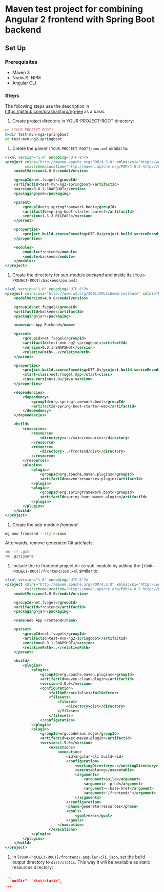 # Maven test project for combining Angular 2 frontend with Spring Boot backend

## Set Up

### Prerequisites
* Maven 3
* NodeJS, NPM
* Angular CLI

### Steps

The following steps use the description in https://github.com/prashantpro/ng-jee as a basis.

1. Create project directory in YOUR-PROJECT-ROOT directory:
```sh
cd [YOUR-PROJECT-ROOT]
mkdir test-mvn-ng2-springboot
cd test-mvn-ng2-springboot
```

1. Create the parent `[YOUR-PROJECT-ROOT]/pom.xml` similar to:
```xml
<?xml version="1.0" encoding="UTF-8"?>
<project xmlns="http://maven.apache.org/POM/4.0.0" xmlns:xsi="http://www.w3.org/2001/XMLSchema-instance"
         xsi:schemaLocation="http://maven.apache.org/POM/4.0.0 http://maven.apache.org/xsd/maven-4.0.0.xsd">
    <modelVersion>4.0.0</modelVersion>

    <groupId>net.fvogel</groupId>
    <artifactId>test-mvn-ng2-springboot</artifactId>
    <version>0.0.1-SNAPSHOT</version>
    <packaging>pom</packaging>

    <parent>
        <groupId>org.springframework.boot</groupId>
        <artifactId>spring-boot-starter-parent</artifactId>
        <version>1.5.2.RELEASE</version>
    </parent>

    <properties>
        <project.build.sourceEncoding>UTF-8</project.build.sourceEncoding>
    </properties>

    <modules>
        <module>frontend</module>
        <module>backend</module>
    </modules>
</project>
```

1. Create the directory for sub-module *backend* and inside its `[YOUR-PROJECT-ROOT]/backend/pom.xml`:
```xml
<?xml version="1.0" encoding="UTF-8"?>
<project xmlns:xsi="http://www.w3.org/2001/XMLSchema-instance" xmlns="http://maven.apache.org/POM/4.0.0" xsi:schemaLocation="http://maven.apache.org/POM/4.0.0 http://maven.apache.org/xsd/maven-4.0.0.xsd">
    <modelVersion>4.0.0</modelVersion>

    <groupId>net.fvogel</groupId>
    <artifactId>backend</artifactId>
    <packaging>jar</packaging>

    <name>Web App Backend</name>

    <parent>
        <groupId>net.fvogel</groupId>
        <artifactId>test-mvn-ng2-springboot</artifactId>
        <version>0.0.1-SNAPSHOT</version>
        <relativePath>..</relativePath>
    </parent>

    <properties>
        <project.build.sourceEncoding>UTF-8</project.build.sourceEncoding>
        <start-class>net.fvogel.App</start-class>
        <java.version>1.8</java.version>
    </properties>

    <dependencies>
        <dependency>
            <groupId>org.springframework.boot</groupId>
            <artifactId>spring-boot-starter-web</artifactId>
        </dependency>
    </dependencies>

    <build>
        <resources>
            <resource>
                <directory>src/main/resources</directory>
            </resource>
            <resource>
                <directory>../frontend/dist</directory>
            </resource>
        </resources>
        <plugins>
            <plugin>
                <groupId>org.apache.maven.plugins</groupId>
                <artifactId>maven-resources-plugin</artifactId>
            </plugin>
            <plugin>
                <groupId>org.springframework.boot</groupId>
                <artifactId>spring-boot-maven-plugin</artifactId>
            </plugin>
        </plugins>
    </build>
</project>
```

1. Create the sub-module *frontend*:
```sh
ng new frontend --style=sass
```
Afterwards, remove generated Git artefacts:
```sh
rm -rf .git
rm .gitignore
```

1. Include the to frontend project dir as sub-module by adding the `[YOUR-PROJECT-ROOT]/frontend/pom.xml` similar to:
```xml
<?xml version="1.0" encoding="UTF-8"?>
<project xmlns="http://maven.apache.org/POM/4.0.0" xmlns:xsi="http://www.w3.org/2001/XMLSchema-instance"
         xsi:schemaLocation="http://maven.apache.org/POM/4.0.0 http://maven.apache.org/xsd/maven-4.0.0.xsd">
    <modelVersion>4.0.0</modelVersion>

    <groupId>net.fvogel</groupId>
    <artifactId>frontend</artifactId>
    <packaging>jar</packaging>

    <name>Web App Frontend</name>

    <parent>
        <groupId>net.fvogel</groupId>
        <artifactId>test-mvn-ng2-springboot</artifactId>
        <version>0.0.1-SNAPSHOT</version>
        <relativePath>..</relativePath>
    </parent>

    <build>
        <plugins>
            <plugin>
                <groupId>org.apache.maven.plugins</groupId>
                <artifactId>maven-clean-plugin</artifactId>
                <version>3.0.0</version>
                <configuration>
                    <failOnError>false</failOnError>
                    <filesets>
                        <fileset>
                            <directory>dist</directory>
                        </fileset>
                    </filesets>
                </configuration>
            </plugin>
            <plugin>
                <groupId>org.codehaus.mojo</groupId>
                <artifactId>exec-maven-plugin</artifactId>
                <version>1.5.0</version>
                    <executions>
                        <execution>
                            <id>angular-cli build</id>
                            <configuration>
                                <workingDirectory>.</workingDirectory>
                                <executable>ng</executable>
                                <arguments>
                                    <argument>build</argument>
                                    <argument>--prod</argument>
                                    <argument>--base-href</argument>
                                    <argument>"/frontend/"</argument>
                                </arguments>
                            </configuration>
                            <phase>generate-resources</phase>
                            <goals>
                                <goal>exec</goal>
                            </goals>
                        </execution>
                    </executions>
            </plugin>
        </plugins>
    </build>
</project>
```

1. In `[YOUR-PROJECT-ROOT]/frontend/.angular-cli.json`, set the build output directory to `dist/static`. This way it will be available as static resources directory:
```json
...
  "outDir": "dist/static",
...
```
